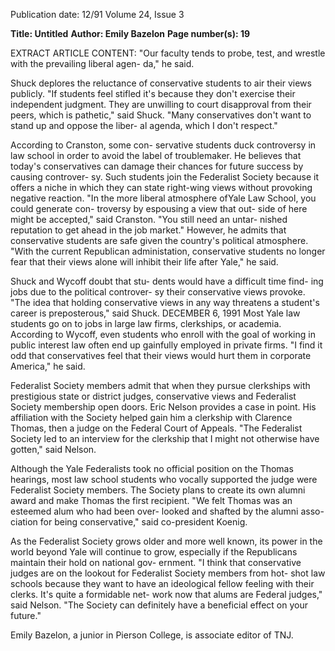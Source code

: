 Publication date: 12/91
Volume 24, Issue 3

**Title:  Untitled**
**Author:  Emily Bazelon**
**Page number(s): 19**

EXTRACT ARTICLE CONTENT:
"Our faculty tends to probe, test, and 
wrestle with the prevailing liberal agen-
da," he said. 


Shuck deplores the reluctance of 
conservative students to air their 
views publicly. "If students feel 
stifled it's because they don't exercise 
their independent judgment. They are 
unwilling to court disapproval from 
their peers, which is pathetic," said 
Shuck. "Many conservatives don't 
want to stand up and oppose the liber-
al agenda, which I don't respect." 

According to Cranston, some con-
servative students duck controversy in 
law school in order to avoid the label of 
troublemaker. He believes that today's 
conservatives can damage their chances 
for future success by causing controver-
sy. Such students join the Federalist 
Society because it offers a niche in 
which they can state right-wing views 
without provoking negative reaction. 
"In the more liberal atmosphere ofYale 
Law School, you could generate con-
troversy by espousing a view that out-
side of here might be accepted," said 
Cranston. "You still need an untar-
nished reputation to get ahead in the 
job market." However, he admits that 
conservative students are safe given the 
country's political atmosphere. "With 
the current Republican administation, 
conservative students no longer fear 
that their views alone will inhibit their 
life after Yale," he said. 

Shuck and Wycoff doubt that stu-
dents would have a difficult time find-
ing jobs due to the political controver-
sy their conservative views provoke. 
"The idea that holding conservative 
views in any way threatens a student's 
career is preposterous," said Shuck. 
DECEMBER 6, 1991 
Most Yale law students go on to jobs 
in large law firms, clerkships, or 
academia. According to Wycoff, even 
students who enroll with the goal of 
working in public interest law often 
end up gainfully employed in private 
firms. "I find it odd that conservatives 
feel that their views would hurt them 
in corporate America," he said. 

Federalist Society members admit 
that when they pursue clerkships with 
prestigious state or district judges, 
conservative views and Federalist 
Society membership open doors. Eric 
Nelson provides a case in point. His 
affiliation with the Society helped gain 
him a clerkship with Clarence 
Thomas, then a judge on the Federal 
Court of Appeals. "The Federalist 
Society led to an interview for the 
clerkship that I might not otherwise 
have gotten," said Nelson. 

Although the Yale Federalists took 
no official position on the Thomas 
hearings, most law school students 
who vocally supported the judge were 
Federalist Society members. The 
Society plans to create its own alumni 
award and make Thomas the first 
recipient. "We felt Thomas was an 
esteemed alum who had been over-
looked and shafted by the alumni asso-
ciation for being conservative," said 
co-president Koenig. 

As the Federalist Society grows 
older and more well known, its power 
in the world beyond Yale will continue 
to grow, especially if the Republicans 
maintain their hold on national gov-
ernment. "I think that conservative 
judges are on the lookout for 
Federalist Society members from hot-
shot law schools because they want to 
have an ideological fellow feeling with 
their clerks. It's quite a formidable net-
work now that alums are Federal 
judges," said Nelson. "The Society can 
definitely have a beneficial effect on 
your future." 

Emily Bazelon, a junior in Pierson 
College, is associate editor of TNJ.
